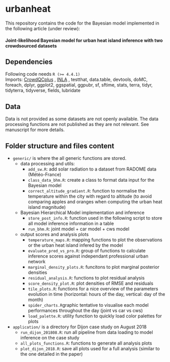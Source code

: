 # urbanheat

This repository contains the code for the Bayesian model implemented in the following article (under review): 

#### **Joint-likelihood Bayesian model for urban heat island inference with two crowdsourced datasets**

## Dependencies
Following code needs `R (>= 4.4.1)`  
Imports: [CrowdQCplus](https://github.com/dafenner/CrowdQCplus) , [INLA](https://www.r-inla.org) , testthat, data.table, devtools, doMC, foreach, dplyr, ggplot2, ggspatial, ggpubr, sf, sftime, stats, terra, tidyr, tidyterra, tidyverse, fields, lubridate

## Data 
Data is not provided as some datasets are not openly available. The data processing functions are not published as they are not relevant. See manuscript for more details.


## Folder structure and files content 
- `generic/` is where the all generic functions are stored. 
  - data processing and utils:
    - `add_sw.R`: add solar radiation to a dataset from RADOME data (Météo-France)
    - `class_data_bhm.R`: create a class to format data input for the Bayesian model
    - `correct_altitude_gradient.R`: function to normalise the temperature within the city with regard to altitude (to avoid comparing apples and oranges when computing the urban heat island magnitude)
  - Bayesian Hierarchical Model implementation and inference 
    - `store_post_info.R`: function used in the following script to store all model inference information in a table
    - `run_bhm.R`: joint model + car model + cws model
  - output scores and analysis plots
    - `temperature_maps.R`: mapping functions to plot the observations or the urban heat island infered by the model 
    - `evaluate_pred_vs_pro.R`: group of functions to calculate inference scores against independant professional urban network
    - `marginal_density_plots.R`: funcitons to plot marginal posterior densities
    - `residual_analysis.R`: functions to plot residual analysis 
    - `score_density_plot.R`: plot densities of RMSE and residuals
    - `tile_plots.R`: functions for a nice overview of the parameters evolution in time (horizontal: hours of the day, vertical: day of the month)
    - `spider_charts.R`graphic tentative to visualise each model performances throughout the day (joint vs car vs cws)
    - `load_palette.R`: utility function to quickly load color palettes for plots
- `application/` is a directory for Dijon case study on August 2018
  - `run_dijon_201808.R`: run all pipeline from data loading to model inference on the case study
  - `all_plots_functions.R`: functions to generate all analysis plots
  - `plot_dijon_2018.R`: save all plots used for a full analysis (similar to the one detailed in the paper)
